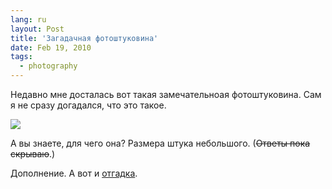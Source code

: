 ```yaml
---
lang: ru
layout: Post
title: 'Загадачная фотоштуковина'
date: Feb 19, 2010
tags:
  - photography
---
```


Недавно мне досталась вот такая замечательноая фотоштуковина. Сам я не сразу догадался, что это такое.

![](/images/blog/fotoshtuka.jpg)

А вы знаете, для чего она? Размера штука небольшого. (~~Ответы пока скрываю~~.)

Дополнение. А вот и [отгадка](/blog/4340).
